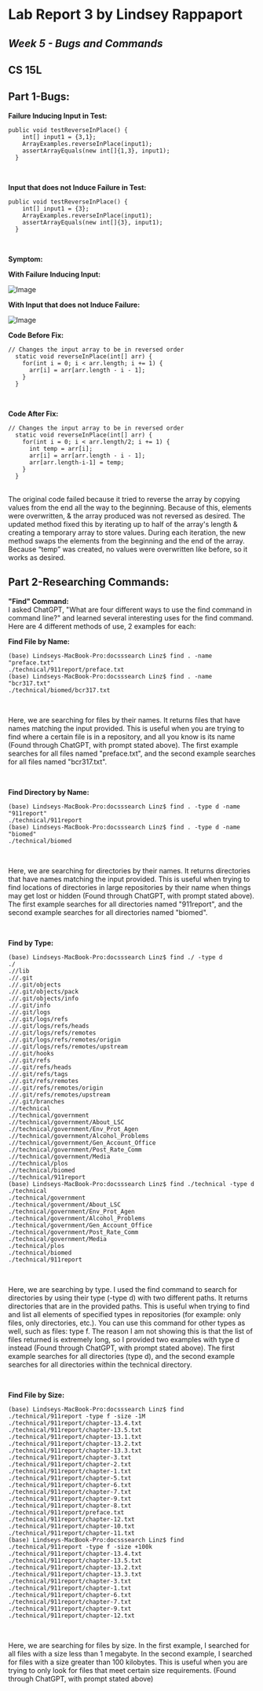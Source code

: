 # Lab Report 3 by Lindsey Rappaport

## *Week 5 - Bugs and Commands*

## CS 15L

## **Part 1-Bugs:** <br/>

**Failure Inducing Input in Test:** <br/>

```
public void testReverseInPlace() {
    int[] input1 = {3,1};
    ArrayExamples.reverseInPlace(input1);
    assertArrayEquals(new int[]{1,3}, input1);
  }
```

<br/>

**Input that does not Induce Failure in Test:** <br/>

```
public void testReverseInPlace() {
    int[] input1 = {3};
    ArrayExamples.reverseInPlace(input1);
    assertArrayEquals(new int[]{3}, input1);
  }
```

<br/>

**Symptom:** <br/>

**With Failure Inducing Input:** <br/>

![Image](failInduce.png) <br/>

**With Input that does not Induce Failure:** <br/>

![Image](noFail.png) <br/>

**Code Before Fix:** <br/>

```
// Changes the input array to be in reversed order
  static void reverseInPlace(int[] arr) {
    for(int i = 0; i < arr.length; i += 1) {
      arr[i] = arr[arr.length - i - 1];
    }
  }
```

<br/>

**Code After Fix:** <br/>

```
// Changes the input array to be in reversed order
  static void reverseInPlace(int[] arr) {
    for(int i = 0; i < arr.length/2; i += 1) {
      int temp = arr[i];
      arr[i] = arr[arr.length - i - 1];
      arr[arr.length-i-1] = temp;
    }
  }
```

<br/>
The original code failed because it tried to reverse the array by copying values from the end all the way to the beginning. Because of this, elements were overwritten, & the array produced was not reversed as desired.
The updated method fixed this by iterating up to half of the array's length & creating a temporary array to store values. During each iteration, the new method swaps the elements from the beginning and the end of the array. Because “temp” was created, no values were overwritten like before, so it works as desired.
<br/>

## **Part 2-Researching Commands:** <br/>

**"Find" Command:** <br/>
I asked ChatGPT, "What are four different ways to use the find command in command line?" and learned several interesting uses for the find command. Here are 4 different methods of use, 2 examples for each:
<br/>

**Find File by Name:** <br/>

```
(base) Lindseys-MacBook-Pro:docsssearch Linz$ find . -name "preface.txt"
./technical/911report/preface.txt
(base) Lindseys-MacBook-Pro:docsssearch Linz$ find . -name "bcr317.txt"
./technical/biomed/bcr317.txt
```

<br/>

Here, we are searching for files by their names. It returns files that have names matching the input provided. This is useful when you are trying to find where a certain file is in a repository, and all you know is its name (Found through ChatGPT, with prompt stated above). The first example searches for all files named "preface.txt", and the second example searches for all files named "bcr317.txt".

<br/>

**Find Directory by Name:** <br/>

```
(base) Lindseys-MacBook-Pro:docsssearch Linz$ find . -type d -name "911report"
./technical/911report
(base) Lindseys-MacBook-Pro:docsssearch Linz$ find . -type d -name "biomed"
./technical/biomed
```

<br/>

Here, we are searching for directories by their names. It returns directories that have names matching the input provided. This is useful when trying to find locations of directories in large repositories by their name when things may get lost or hidden (Found through ChatGPT, with prompt stated above). The first example searches for all directories named "911report", and the second example searches for all directories named "biomed".

<br/>

**Find by Type:** <br/>

```
(base) Lindseys-MacBook-Pro:docsssearch Linz$ find ./ -type d
./
.//lib
.//.git
.//.git/objects
.//.git/objects/pack
.//.git/objects/info
.//.git/info
.//.git/logs
.//.git/logs/refs
.//.git/logs/refs/heads
.//.git/logs/refs/remotes
.//.git/logs/refs/remotes/origin
.//.git/logs/refs/remotes/upstream
.//.git/hooks
.//.git/refs
.//.git/refs/heads
.//.git/refs/tags
.//.git/refs/remotes
.//.git/refs/remotes/origin
.//.git/refs/remotes/upstream
.//.git/branches
.//technical
.//technical/government
.//technical/government/About_LSC
.//technical/government/Env_Prot_Agen
.//technical/government/Alcohol_Problems
.//technical/government/Gen_Account_Office
.//technical/government/Post_Rate_Comm
.//technical/government/Media
.//technical/plos
.//technical/biomed
.//technical/911report
(base) Lindseys-MacBook-Pro:docsssearch Linz$ find ./technical -type d
./technical
./technical/government
./technical/government/About_LSC
./technical/government/Env_Prot_Agen
./technical/government/Alcohol_Problems
./technical/government/Gen_Account_Office
./technical/government/Post_Rate_Comm
./technical/government/Media
./technical/plos
./technical/biomed
./technical/911report
```

<br/>

Here, we are searching by type. I used the find command to search for directories by using their type (-type d) with two different paths. It returns directories that are in the provided paths. This is useful when trying to find and list all elements of specified types in repositories (for example: only files, only directories, etc.). You can use this command for other types as well, such as files: type f. The reason I am not showing this is that the list of files returned is extremely long, so I provided two examples with type d instead (Found through ChatGPT, with prompt stated above). The first example searches for all directories (type d), and the second example searches for all directories within the technical directory.

<br/>

**Find File by Size:** <br/>

```
(base) Lindseys-MacBook-Pro:docsssearch Linz$ find ./technical/911report -type f -size -1M
./technical/911report/chapter-13.4.txt
./technical/911report/chapter-13.5.txt
./technical/911report/chapter-13.1.txt
./technical/911report/chapter-13.2.txt
./technical/911report/chapter-13.3.txt
./technical/911report/chapter-3.txt
./technical/911report/chapter-2.txt
./technical/911report/chapter-1.txt
./technical/911report/chapter-5.txt
./technical/911report/chapter-6.txt
./technical/911report/chapter-7.txt
./technical/911report/chapter-9.txt
./technical/911report/chapter-8.txt
./technical/911report/preface.txt
./technical/911report/chapter-12.txt
./technical/911report/chapter-10.txt
./technical/911report/chapter-11.txt
(base) Lindseys-MacBook-Pro:docsssearch Linz$ find ./technical/911report -type f -size +100k
./technical/911report/chapter-13.4.txt
./technical/911report/chapter-13.5.txt
./technical/911report/chapter-13.2.txt
./technical/911report/chapter-13.3.txt
./technical/911report/chapter-3.txt
./technical/911report/chapter-1.txt
./technical/911report/chapter-6.txt
./technical/911report/chapter-7.txt
./technical/911report/chapter-9.txt
./technical/911report/chapter-12.txt
```

<br/>

Here, we are searching for files by size. In the first example, I searched for all files with a size less than 1 megabyte. In the second example, I searched for files with a size greater than 100 kilobytes. This is useful when you are trying to only look for files that meet certain size requirements. (Found through ChatGPT, with prompt stated above)

<br/>



